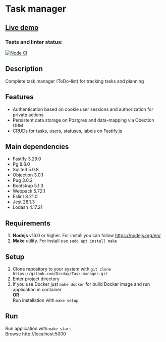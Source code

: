 # Task manager

## [Live demo](https://task-manager-dmitrii-temin.up.railway.app)

### Tests and linter status:
[![Node CI](https://github.com/Disday/Task-manager/actions/workflows/nodejs.yml/badge.svg)](https://github.com/Disday/Task-manager/actions/workflows/nodejs.yml)

## Description
Complete task manager (ToDo-list) for tracking tasks and planning

## Features
- Authentication based on cookie user sessions and authorization for private actions
- Persistent data storage on Postgres and data-mapping via Obection ORM
- CRUDs for tasks, users, statuses, labels on Fastify.js

## Main dependencies
- Fastify 3.29.0
- Pg 8.8.0
- Sqlite3 5.0.8
- Objection 3.0.1
- Pug 3.0.2
- Bootstrap 5.1.3
- Webpack 5.72.1
- Eslint 8.21.0
- Jest 28.1.3
- Lodash 4.17.21

## Requirements
1. **Nodejs** v16.0 or higher. For install you can follow  https://nodejs.org/en/
2. **Make** utility. For install use ```sudo apt install make```

## Setup
1. Clone repository to your system with ```git clone https://github.com/Disday/Task-manager.git```
2. Enter project directory
3. If you use Docker just ```make docker``` for build Docker image and run application in container\
**OR**\
Run installation with ```make setup```

## Run
Run application with ```make start```  
Browse http://localhost:5000
